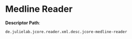 # Medline Reader  

**Descriptor Path**:
```
de.julielab.jcore.reader.xml.desc.jcore-medline-reader
```
